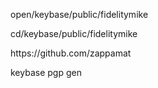<p> open/keybase/public/fidelitymike </p>
<p> cd/keybase/public/fidelitymike </p>
<p> https://github.com/zappamat </p>
<p> keybase pgp gen </p> 
